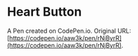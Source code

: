 # Heart Button

A Pen created on CodePen.io. Original URL: [https://codepen.io/aaw3k/pen/rNjByrR](https://codepen.io/aaw3k/pen/rNjByrR).


